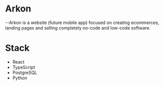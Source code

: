 # Arkon

--Arkon is a website (future mobile app) focused on creating ecommerces, landing pages and selling completely no-code and low-code software.

# Stack
- React
- TypeScript
- PostgreSQL
- Python
